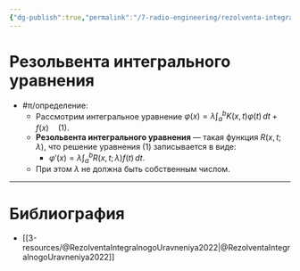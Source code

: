 ```yaml
---
{"dg-publish":true,"permalink":"/7-radio-engineering/rezolventa-integralnogo-uravneniya/","title":"Резольвента интегрального уравнения","tags":["математика","ммпэд","иу"]}
---
```



# Резольвента интегрального уравнения

- #π/определение:
	- Рассмотрим интегральное уравнение $\displaystyle \varphi(x)=\lambda \int_{a}^{b} K(x,t)\varphi(t) \, dt+f(x) \quad (1).$
	- **Резольвента интегрального уравнения** — такая функция $R(x,t;\lambda)$, что решение уравнения (1) записывается в виде:
		- $\displaystyle \varphi '(x)=\lambda \int_{a}^{b} R(x,t;\lambda)f(t) \, dt.$
	- При этом $\lambda$ не должна быть собственным числом.

---

# Библиография

- [[3-resources/@RezolventaIntegralnogoUravneniya2022\|@RezolventaIntegralnogoUravneniya2022]]